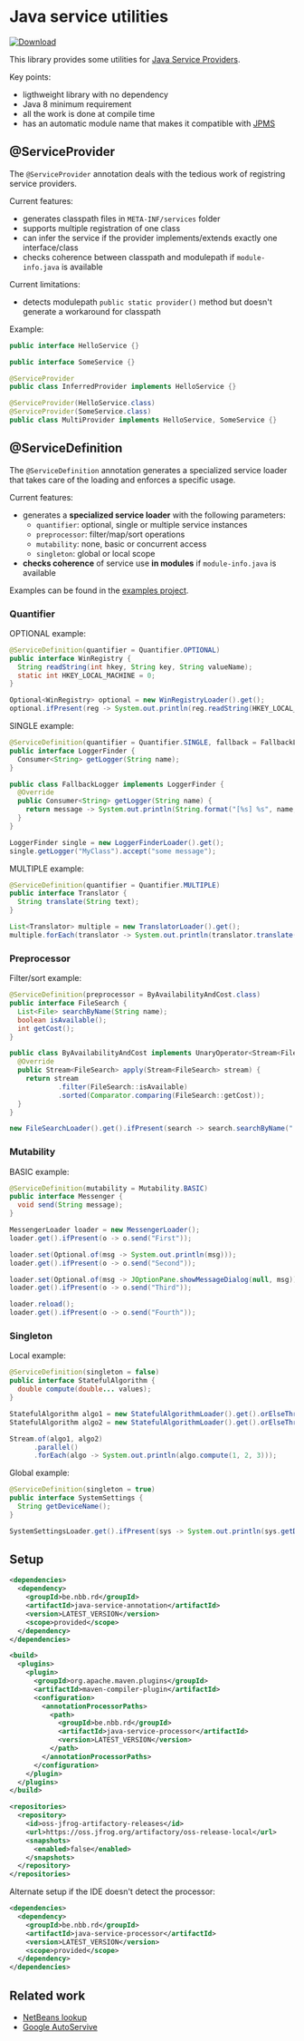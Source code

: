 # Java service utilities

[![Download](https://img.shields.io/github/release/nbbrd/java-service-util.svg)](https://github.com/nbbrd/java-service-util/releases/latest)

This library provides some utilities for [Java Service Providers](https://www.baeldung.com/java-spi).

Key points:
- ligthweight library with no dependency
- Java 8 minimum requirement
- all the work is done at compile time
- has an automatic module name that makes it compatible with [JPMS](https://www.baeldung.com/java-9-modularity) 

## @ServiceProvider
The `@ServiceProvider` annotation deals with the tedious work of registring service providers.

Current features:
- generates classpath files in `META-INF/services` folder
- supports multiple registration of one class
- can infer the service if the provider implements/extends exactly one interface/class
- checks coherence between classpath and modulepath if `module-info.java` is available

Current limitations:
- detects modulepath `public static provider()` method but doesn't generate a workaround for classpath

Example:
```java
public interface HelloService {}

public interface SomeService {}

@ServiceProvider
public class InferredProvider implements HelloService {}

@ServiceProvider(HelloService.class)
@ServiceProvider(SomeService.class)
public class MultiProvider implements HelloService, SomeService {}
```

## @ServiceDefinition
The `@ServiceDefinition` annotation generates a specialized service loader that takes care of the loading and enforces a specific usage.

Current features:
- generates a **specialized service loader** with the following parameters:
  - `quantifier`: optional, single or multiple service instances
  - `preprocessor`: filter/map/sort operations 
  - `mutability`: none, basic or concurrent access
  - `singleton`: global or local scope
- **checks coherence** of service use **in modules** if `module-info.java` is available

Examples can be found in the [examples project](https://github.com/nbbrd/java-service-util/tree/develop/java-service-examples/src/main/java/nbbrd/service/examples).

### Quantifier

OPTIONAL example:
```java
@ServiceDefinition(quantifier = Quantifier.OPTIONAL)
public interface WinRegistry { 
  String readString(int hkey, String key, String valueName);
  static int HKEY_LOCAL_MACHINE = 0;
}

Optional<WinRegistry> optional = new WinRegistryLoader().get();
optional.ifPresent(reg -> System.out.println(reg.readString(HKEY_LOCAL_MACHINE, "SOFTWARE\\Microsoft\\Windows NT\\CurrentVersion", "ProductName")));
```

SINGLE example:
```java
@ServiceDefinition(quantifier = Quantifier.SINGLE, fallback = FallbackLogger.class)
public interface LoggerFinder {
  Consumer<String> getLogger(String name);
}

public class FallbackLogger implements LoggerFinder {
  @Override
  public Consumer<String> getLogger(String name) {
    return message -> System.out.println(String.format("[%s] %s", name, message));
  }
}

LoggerFinder single = new LoggerFinderLoader().get();
single.getLogger("MyClass").accept("some message");
```

MULTIPLE example:
```java
@ServiceDefinition(quantifier = Quantifier.MULTIPLE)
public interface Translator {
  String translate(String text);
}

List<Translator> multiple = new TranslatorLoader().get();
multiple.forEach(translator -> System.out.println(translator.translate("hello")));
```

### Preprocessor

Filter/sort example:
```java
@ServiceDefinition(preprocessor = ByAvailabilityAndCost.class)
public interface FileSearch {
  List<File> searchByName(String name);
  boolean isAvailable();
  int getCost();
}

public class ByAvailabilityAndCost implements UnaryOperator<Stream<FileSearch>> {
  @Override
  public Stream<FileSearch> apply(Stream<FileSearch> stream) {
    return stream
            .filter(FileSearch::isAvailable)
            .sorted(Comparator.comparing(FileSearch::getCost));
  }
}

new FileSearchLoader().get().ifPresent(search -> search.searchByName(".xlsx").forEach(System.out::println));
```

### Mutability

BASIC example:
```java
@ServiceDefinition(mutability = Mutability.BASIC)
public interface Messenger {
  void send(String message);
}

MessengerLoader loader = new MessengerLoader();
loader.get().ifPresent(o -> o.send("First"));

loader.set(Optional.of(msg -> System.out.println(msg)));
loader.get().ifPresent(o -> o.send("Second"));

loader.set(Optional.of(msg -> JOptionPane.showMessageDialog(null, msg)));
loader.get().ifPresent(o -> o.send("Third"));

loader.reload();
loader.get().ifPresent(o -> o.send("Fourth"));
```

### Singleton

Local example:
```java
@ServiceDefinition(singleton = false)
public interface StatefulAlgorithm {
  double compute(double... values);
}

StatefulAlgorithm algo1 = new StatefulAlgorithmLoader().get().orElseThrow(RuntimeException::new);
StatefulAlgorithm algo2 = new StatefulAlgorithmLoader().get().orElseThrow(RuntimeException::new);

Stream.of(algo1, algo2)
      .parallel()
      .forEach(algo -> System.out.println(algo.compute(1, 2, 3)));
```

Global example:
```java
@ServiceDefinition(singleton = true)
public interface SystemSettings {
  String getDeviceName();
}

SystemSettingsLoader.get().ifPresent(sys -> System.out.println(sys.getDeviceName()));
```

## Setup

```xml
<dependencies>
  <dependency>
    <groupId>be.nbb.rd</groupId>
    <artifactId>java-service-annotation</artifactId>
    <version>LATEST_VERSION</version>
    <scope>provided</scope>
  </dependency>
</dependencies>

<build>
  <plugins>
    <plugin>
      <groupId>org.apache.maven.plugins</groupId>
      <artifactId>maven-compiler-plugin</artifactId>
      <configuration>
        <annotationProcessorPaths>
          <path>
            <groupId>be.nbb.rd</groupId>
            <artifactId>java-service-processor</artifactId>
            <version>LATEST_VERSION</version>
          </path>
        </annotationProcessorPaths>
      </configuration>
    </plugin>
  </plugins>
</build>

<repositories>
  <repository>
    <id>oss-jfrog-artifactory-releases</id>
    <url>https://oss.jfrog.org/artifactory/oss-release-local</url>
    <snapshots>
      <enabled>false</enabled>
    </snapshots>
  </repository>
</repositories>
```
Alternate setup if the IDE doesn't detect the processor:
```xml
<dependencies>
  <dependency>
    <groupId>be.nbb.rd</groupId>
    <artifactId>java-service-processor</artifactId>
    <version>LATEST_VERSION</version>
    <scope>provided</scope>
  </dependency>
</dependencies>
```

## Related work

- [NetBeans lookup](https://search.maven.org/search?q=g:org.netbeans.api%20AND%20a:org-openide-util-lookup&core=gav)
- [Google AutoServive](https://www.baeldung.com/google-autoservice)
